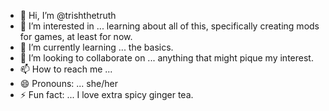 - 👋 Hi, I’m @trishthetruth
- 👀 I’m interested in ... learning about all of this, specifically creating mods for games, at least for now.
- 🌱 I’m currently learning ... the basics.
- 💞️ I’m looking to collaborate on ... anything that might pique my interest.
- 📫 How to reach me ... 
- 😄 Pronouns: ... she/her
- ⚡ Fun fact: ... I love extra spicy ginger tea.

<!---
trishthetruth/trishthetruth is a ✨ special ✨ repository because its `README.md` (this file) appears on your GitHub profile.
You can click the Preview link to take a look at your changes.
--->

